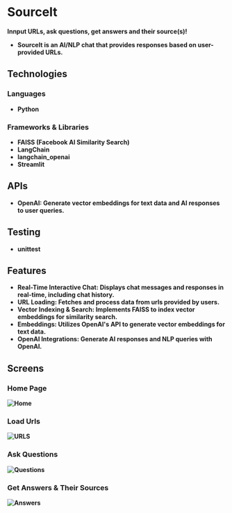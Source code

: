 # SourceIt  
**Innput URLs, ask questions, get answers and their source(s)!**  
- **SourceIt is an AI/NLP chat that provides responses based on user-provided URLs.**  

## Technologies
### Languages
- **Python**
  
### Frameworks & Libraries
- **FAISS (Facebook AI Similarity Search)**
- **LangChain**
- **langchain_openai**
- **Streamlit**
  
## APIs
- **OpenAI: Generate vector embeddings for text data and AI responses to user queries.**

## Testing
- **unittest**

## Features
- **Real-Time Interactive Chat: Displays chat messages and responses in real-time, including chat history.**
- **URL Loading: Fetches and process data from urls provided by users.**
- **Vector Indexing & Search: Implements FAISS to index vector embeddings for similarity search.**
- **Embeddings: Utilizes OpenAI's API to generate vector embeddings for text data.**
- **OpenAI Integrations: Generate AI responses and NLP queries with OpenAI.**

## Screens
### Home Page
**![Home](https://github.com/a-yum/Mooder/assets/171165818/07975198-1734-4df7-9f28-40603f704e77)**

### Load Urls
**![URLS](https://github.com/a-yum/Mooder/assets/171165818/f7317843-3533-4fed-a0f2-1afbc728ea35)**

### Ask Questions
**![Questions](https://github.com/a-yum/Mooder/assets/171165818/5858fd16-3c81-41f8-9689-2a954c877dd2)**

### Get Answers & Their Sources
**![Answers](https://github.com/a-yum/Mooder/assets/171165818/36531b31-9df6-4e96-ad9f-ad3ec36797c1)**




